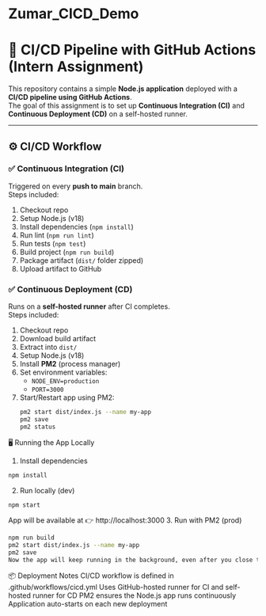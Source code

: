 # Zumar_CICD_Demo
# 🚀 CI/CD Pipeline with GitHub Actions (Intern Assignment)

This repository contains a simple **Node.js application** deployed with a **CI/CD pipeline using GitHub Actions**.  
The goal of this assignment is to set up **Continuous Integration (CI)** and **Continuous Deployment (CD)** on a self-hosted runner.

---
## ⚙️ CI/CD Workflow

### ✅ Continuous Integration (CI)
Triggered on every **push to main** branch.  
Steps included:
1. Checkout repo
2. Setup Node.js (v18)
3. Install dependencies (`npm install`)
4. Run lint (`npm run lint`)
5. Run tests (`npm test`)
6. Build project (`npm run build`)
7. Package artifact (`dist/` folder zipped)
8. Upload artifact to GitHub

### ✅ Continuous Deployment (CD)
Runs on a **self-hosted runner** after CI completes.  
Steps included:
1. Checkout repo
2. Download build artifact
3. Extract into `dist/`
4. Setup Node.js (v18)
5. Install **PM2** (process manager)
6. Set environment variables:
   - `NODE_ENV=production`
   - `PORT=3000`
7. Start/Restart app using PM2:
   ```bash
   pm2 start dist/index.js --name my-app
   pm2 save
   pm2 status

🖥️ Running the App Locally
1. Install dependencies
```bash
npm install
````
2. Run locally (dev)
```bash
npm start
 ```
App will be available at 👉 http://localhost:3000
3. Run with PM2 (prod)
```bash
npm run build
pm2 start dist/index.js --name my-app
pm2 save
Now the app will keep running in the background, even after you close the terminal.
```
📦 Deployment Notes
  CI/CD workflow is defined in .github/workflows/cicd.yml
  Uses GitHub-hosted runner for CI and self-hosted runner for CD
  PM2 ensures the Node.js app runs continuously
  Application auto-starts on each new deployment
